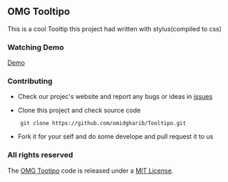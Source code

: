 ## OMG Tooltipo
This is a cool Tooltip 
this project had written with stylus(compiled to css)

### Watching Demo

[Demo](http://jsbin.com/uxibef/19/watch)

### Contributing

* Check our projec's website and report any bugs or ideas in [issues](https://github.com/omidgharib/Tooltipo/issues)

* Clone this project and check source code
```
    git clone https://github.com/omidgharib/Tooltipo.git
```

* Fork it for your self and do some develope and pull request it to us

### All rights reserved ###

The [OMG Tootipo](https://github.com/omidgharib/Tooltipo.git) code is released under a [MIT License](http://opensource.org/licenses/MIT).